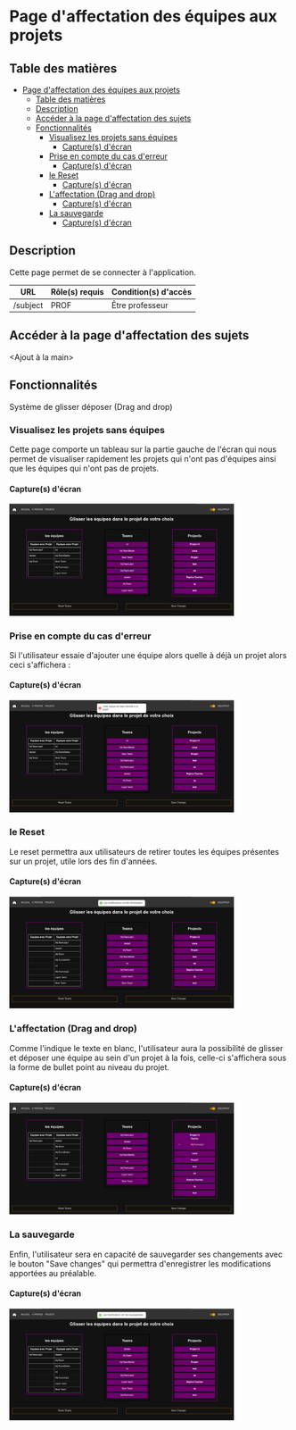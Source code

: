# Page d'affectation des équipes aux projets

## Table des matières

- [Page d'affectation des équipes aux projets](#page-daffectation-des-équipes-aux-projets)
  - [Table des matières](#table-des-matières)
  - [Description](#description)
  - [Accéder à la page d'affectation des sujets](#accéder-à-la-page-daffectation-des-sujets)
  - [Fonctionnalités](#fonctionnalités)
    - [Visualisez les projets sans équipes](#visualisez-les-projets-sans-équipes)
      - [Capture(s) d'écran](#captures-décran)
    - [Prise en compte du cas d'erreur](#prise-en-compte-du-cas-derreur)
      - [Capture(s) d'écran](#captures-décran-1)
    - [le Reset](#le-reset)
      - [Capture(s) d'écran](#captures-décran-2)
    - [L'affectation (Drag and drop)](#laffectation-drag-and-drop)
      - [Capture(s) d'écran](#captures-décran-3)
    - [La sauvegarde](#la-sauvegarde)
      - [Capture(s) d'écran](#captures-décran-4)

## Description

Cette page permet de se connecter à l'application.

| URL    | Rôle(s) requis | Condition(s) d'accès |
|--------|----------------|----------------------|
| /subject | PROF         | Être professeur      |

## Accéder à la page d'affectation des sujets 

<Ajout à la main>

## Fonctionnalités

Système de glisser déposer (Drag and drop)

### Visualisez les projets sans équipes

Cette page comporte un tableau sur la partie gauche de l'écran qui nous permet de visualiser rapidement les projets qui n'ont pas d'équipes ainsi que les équipes qui n'ont pas de projets.

#### Capture(s) d'écran

<img src="./images/subjectAffectation1.png" width="80%" alt="Visualisation de la page">

### Prise en compte du cas d'erreur

Si l'utilisateur essaie d'ajouter une équipe alors quelle à déjà un projet alors ceci s'affichera :

#### Capture(s) d'écran

<img src="./images/subjectAffectation2.png" width="80%" alt="Le toast">

### le Reset

Le reset permettra aux utilisateurs de retirer toutes les équipes présentes sur un projet, utile lors des fin d'années. 

#### Capture(s) d'écran

<img src="./images/subjectAffectation3.png" width="80%" alt="Le reset">

### L'affectation (Drag and drop)

Comme l'indique le texte en blanc, l'utilisateur aura la possibilité de glisser et déposer une équipe au sein d'un projet à la fois, celle-ci s'affichera sous la forme de bullet point au niveau du projet.  

#### Capture(s) d'écran

<img src="./images/subjectAffectation4.png" width="80%" alt="Affectation des équipes">

### La sauvegarde

Enfin, l'utilisateur sera en capacité de sauvegarder ses changements avec le bouton "Save changes" qui permettra d'enregistrer les modifications apportées au préalable.

#### Capture(s) d'écran

<img src="./images/subjectAffectation5.png" width="80%" alt="Affectation des équipes">

